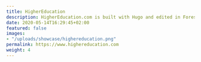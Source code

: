 ```yaml
---
title: HigherEducation
description: HigherEducation.com is built with Hugo and edited in Forestry
date: 2020-05-14T16:29:45+02:00
featured: false
images:
- "/uploads/showcase/highereducation.png"
permalink: https://www.highereducation.com
weight: 4
---
```


